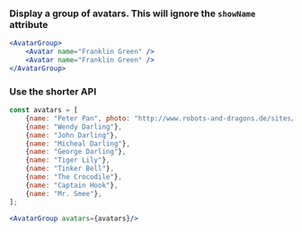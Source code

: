 ### Display a group of avatars. This will ignore the `showName` attribute
```jsx
<AvatarGroup>
    <Avatar name="Franklin Green" />
    <Avatar name="Franklin Green" />
</AvatarGroup>
```

### Use the shorter API
```jsx
const avatars = [
    {name: "Peter Pan", photo: "http://www.robots-and-dragons.de/sites/default/files/field/image/preview/disney-peter_pan.jpg"},
    {name: "Wendy Darling"},
    {name: "John Darling"},
    {name: "Micheal Darling"},
    {name: "George Darling"},
    {name: "Tiger Lily"},
    {name: "Tinker Bell"},
    {name: "The Crocodile"},
    {name: "Captain Hook"},
    {name: "Mr. Smee"},
];

<AvatarGroup avatars={avatars}/>
```
